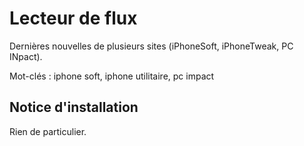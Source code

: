 Lecteur de flux
===============

Dernières nouvelles de plusieurs sites (iPhoneSoft, iPhoneTweak, PC INpact).

Mot-clés : iphone soft, iphone utilitaire, pc impact

Notice d'installation
---------------------

Rien de particulier.